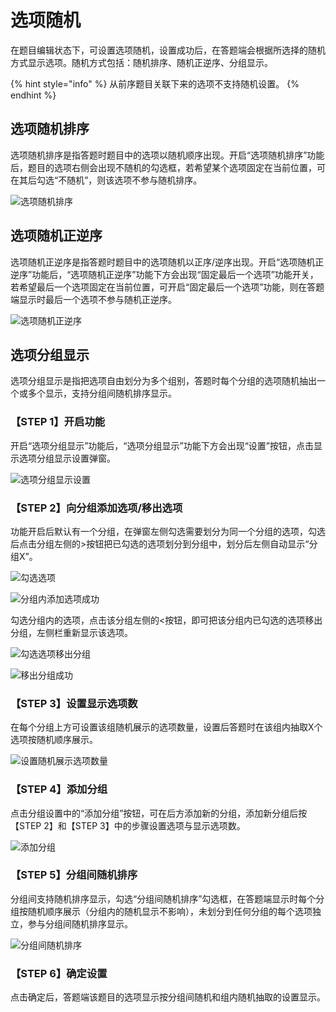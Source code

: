 # 选项随机

在题目编辑状态下，可设置选项随机，设置成功后，在答题端会根据所选择的随机方式显示选项。随机方式包括：随机排序、随机正逆序、分组显示。

{% hint style="info" %}
从前序题目关联下来的选项不支持随机设置。
{% endhint %}

## 选项随机排序

选项随机排序是指答题时题目中的选项以随机顺序出现。开启“选项随机排序”功能后，题目的选项右侧会出现不随机的勾选框，若希望某个选项固定在当前位置，可在其后勾选“不随机”，则该选项不参与随机排序。

![&#x9009;&#x9879;&#x968F;&#x673A;&#x6392;&#x5E8F;](../../../.gitbook/assets/image%20%2891%29.png)

## 选项随机正逆序

选项随机正逆序是指答题时题目中的选项随机以正序/逆序出现。开启“选项随机正逆序”功能后，“选项随机正逆序”功能下方会出现“固定最后一个选项”功能开关，若希望最后一个选项固定在当前位置，可开启“固定最后一个选项”功能，则在答题端显示时最后一个选项不参与随机正逆序。

![&#x9009;&#x9879;&#x968F;&#x673A;&#x6B63;&#x9006;&#x5E8F;](../../../.gitbook/assets/image%20%28272%29.png)

## 选项分组显示

选项分组显示是指把选项自由划分为多个组别，答题时每个分组的选项随机抽出一个或多个显示，支持分组间随机排序显示。

### 【STEP 1】开启功能

开启“选项分组显示”功能后，“选项分组显示”功能下方会出现“设置”按钮，点击显示选项分组显示设置弹窗。

![&#x9009;&#x9879;&#x5206;&#x7EC4;&#x663E;&#x793A;&#x8BBE;&#x7F6E;](../../../.gitbook/assets/image%20%28256%29.png)

### 【STEP 2】向分组添加选项/移出选项

功能开启后默认有一个分组，在弹窗左侧勾选需要划分为同一个分组的选项，勾选后点击分组左侧的&gt;按钮把已勾选的选项划分到分组中，划分后左侧自动显示“分组X”。

![&#x52FE;&#x9009;&#x9009;&#x9879;](../../../.gitbook/assets/image%20%2856%29.png)

![&#x5206;&#x7EC4;&#x5185;&#x6DFB;&#x52A0;&#x9009;&#x9879;&#x6210;&#x529F;](../../../.gitbook/assets/image%20%28170%29.png)

勾选分组内的选项，点击该分组左侧的&lt;按钮，即可把该分组内已勾选的选项移出分组，左侧栏重新显示该选项。

![&#x52FE;&#x9009;&#x9009;&#x9879;&#x79FB;&#x51FA;&#x5206;&#x7EC4;](../../../.gitbook/assets/image%20%28150%29.png)

![&#x79FB;&#x51FA;&#x5206;&#x7EC4;&#x6210;&#x529F;](../../../.gitbook/assets/image%20%28158%29.png)

### 【STEP 3】设置显示选项数

在每个分组上方可设置该组随机展示的选项数量，设置后答题时在该组内抽取X个选项按随机顺序展示。

![&#x8BBE;&#x7F6E;&#x968F;&#x673A;&#x5C55;&#x793A;&#x9009;&#x9879;&#x6570;&#x91CF;](../../../.gitbook/assets/image%20%28199%29.png)

### 【STEP 4】添加分组

点击分组设置中的“添加分组”按钮，可在后方添加新的分组，添加新分组后按【STEP 2】和【STEP 3】中的步骤设置选项与显示选项数。

![&#x6DFB;&#x52A0;&#x5206;&#x7EC4;](../../../.gitbook/assets/image%20%28129%29.png)

### 【STEP 5】分组间随机排序

分组间支持随机排序显示，勾选“分组间随机排序”勾选框，在答题端显示时每个分组按随机顺序展示（分组内的随机显示不影响），未划分到任何分组的每个选项独立，参与分组间随机排序显示。

![&#x5206;&#x7EC4;&#x95F4;&#x968F;&#x673A;&#x6392;&#x5E8F;](../../../.gitbook/assets/image%20%28101%29.png)

### 【STEP 6】确定设置

点击确定后，答题端该题目的选项显示按分组间随机和组内随机抽取的设置显示。

### 













